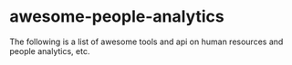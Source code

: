 # awesome-people-analytics
The following is a list of awesome tools and api on human resources and people analytics, etc.
